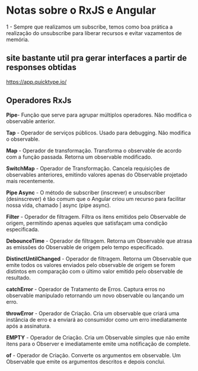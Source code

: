 # Notas sobre o RxJS e Angular

1 - Sempre que realizamos um subscribe, temos como boa prática a realização do unsubscribe para liberar recursos e evitar vazamentos de memória.

## site bastante util pra gerar interfaces a partir de responses obtidas

https://app.quicktype.io/

## Operadores RxJs

**Pipe**- Função que serve para agrupar múltiplos operadores. Não modifica o observable anterior.

**Tap** - Operador de serviços públicos. Usado para debugging. Não modifica o observable.

**Map** - Operador de transformação. Transforma o observable de acordo com a função passada. Retorna um observable modificado.

**SwitchMap** - Operador de Transformação. Cancela requisições de observables anteriores, emitindo valores apenas do Observable projetado mais recentemente.

**Pipe Async** - O método de subscriber (inscrever) e unsubscriber (desinscrever) é tão comum que o Angular criou um recurso para facilitar nossa vida, chamado | async (pipe async).

**Filter** - Operador de filtragem. Filtra os itens emitidos pelo Observable de origem, permitindo apenas aqueles que satisfaçam uma condição especificada.

**DebounceTime** - Operador de filtragem. Retorna um Observable que atrasa as emissões do Observable de origem pelo tempo especificado.

**DistinctUntilChanged** - Operador de filtragem. Retorna um Observable que emite todos os valores enviados pelo observable de origem se forem distintos em comparação com o último valor emitido pelo observable de resultado.

**catchError** - Operador de Tratamento de Erros. Captura erros no observable manipulado retornando um novo observable ou lançando um erro.

**throwError** - Operador de Criação. Cria um observable que criará uma instância de erro e a enviará ao consumidor como um erro imediatamente após a assinatura.

**EMPTY** - Operador de Criação. Cria um Observable simples que não emite itens para o Observer e imediatamente emite uma notificação de complete.

**of** - Operador de Criação. Converte os argumentos em observable. Um Observable que emite os argumentos descritos e depois conclui.
